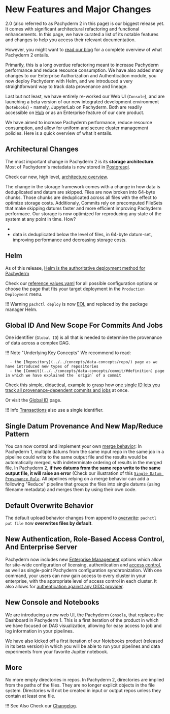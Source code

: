 # New Features and Major Changes

2.0 (also referred to as Pachyderm 2 in this page) is our biggest release yet. 
It comes with significant architectural refactoring and functional enhancements. 
In this page, we have curated a list of its notable features and changes to help you access their relevant documentation.

However, you might want to [read our blog](https://www.pachyderm.com/blog/getting-ready-for-pachyderm-2/) for a complete overview of what Pachyderm 2 entails. 



Primarily, this is a long overdue refactoring meant to increase Pachyderm performance and reduce resource consumption.
We have also added many changes to our Enterprise Authorization and Authentication module, you now deploy Pachyderm with Helm, and we introduced a very straightforward way to track data provenance and lineage.

Last but not least, we have entirely re-worked our Web UI (`Console`), and are launching a beta version of our new integrated development environment (`Notebooks`) - namely, JupyterLab on Pachyderm. Both are readily accessible on [Hub](https://hub.pachyderm.com/) or as an Enterprise feature of our core product.

 

 We have aimed to increase Pachyderm performance, reduce resource consumption, and allow for uniform and secure cluster management policies.
Here is a quick overview of what it entails.
## Architectural Changes
The most important change in Pachyderm 2 is its **storage architecture**.
Most of Pachyderm's metadata is now stored in [Postgresql](https://www.postgresql.org/docs/).

Check our new, high level, [architecture overview](../../deploy-manage/).

The change in the storage framework comes with a change in how data is deduplicated and  datum are skipped. Files are now broken into 64-byte chunks. Those chunks are deduplicated across all files with the effect to optimize storage costs. Additionaly, Commits rely on precomputed FileSets that make skipping datums faster and more efficient improving Pachyderm performace.
Our storage is now optimized for reproducing any state of the system at any point in time.
How?

- 
- data is deduplicated below the level of files, in 64-byte datum-set,
improving performance and decreasing storage costs. 




## Helm
As of this release, [Helm is the authoritative deployment method for Pachyderm](../../deploy-manage/deploy/helm_install/)

Check our [reference values.yaml](../../reference/helm_values/) for all possible configuration options or choose the page that fits your target deployment in the `Production Deployment` menu.

!!! Warning
    `pachctl deploy` is now [EOL](../../contributing/supported-releases/#end-of-life-eol) and replaced by the package manager Helm.

## Global ID And New Scope For Commits And Jobs
One identifier (`Global ID`) is all that is needed to determine the provenance of data across a complex DAG.

!!! Note "Underlying Key Concepts"
      We recommend to read:

      - the [Repository](../../concepts/data-concepts/repo/) page as we have introduced new types of repositories
      - the [Commit](../../concepts/data-concepts/commit/#definition) page in which we have explained the `origin` of a commit 


Check this simple, didactical, example to grasp how [one single ID lets you track all provenance-dependent commits and jobs](https://github.com/pachyderm/pachyderm/tree/master/examples/globalID) at once.  

Or visit the [Global ID](../../concepts/advanced-concepts/globalID/) page.

!!! Info
    [Transactions](../../how-tos/advanced-data-operations/use-transactions-to-run-multiple-commands/#use-transactions) also use a single identifier.

## Single Datum Provenance And New Map/Reduce Pattern     
 You can now control and implement your own [merge behavior](../../concepts/pipeline-concepts/datum/relationship-between-datums/#5-next-add-a-reduce-pipeline):
 In Pachyderm 1, multiple datums from the same input repo in the same job in a pipeline could write to the same output file and the results would be automatically merged, with indeterminate ordering of results in the merged file. 
 In Pachyderm 2, **if two datums from the same repo write to the same output file, it will raise an error** (Check our illustration of this [`Single Datum Provenance Rule`](../../concepts/pipeline-concepts/datum/relationship-between-datums/#example-two-steps-mapreduce-pattern-and-single-datum-provenance-rule). All pipelines relying on a merge behavior can add a following "Reduce" pipeline that groups the files into single datums (using filename metadata) and merges them by using their own code.
## Default Overwrite Behavior
The default upload behavior changes from append to [overwrite](../../concepts/data-concepts/file/#overwriting-files): `pachctl put file` now **overwrites files by default**.


## New Authentication, Role-Based Access Control, And Enterprise Server
Pachyderm now includes new [Enterprise Management](../../enterprise/auth/enterprise-server/setup/) options which allow for site-wide configuration of licensing, authentication and [access control](../../enterprise/auth/authorization/), as well as single-point Pachyderm configuration synchronization. With one command, your users can now gain access to every cluster in your enterprise, with the appropriate level of access control in each cluster. It also allows for [authentication against any OIDC provider](../../enterprise/auth/authentication/idp-dex/).


## New Console and Notebooks
We are introducing a new web UI, the Pachyderm `Console`, that replaces the Dashboard in Pachyderm 1. 
This is a first iteration of the product in which we have focused on DAG visualization, allowing for easy access to job and log information in your pipelines.

We have also kicked off a first iteration of our Notebooks product (released in its beta version) in which you will be able to run your pipelines and data experiments from your favorite Jupiter notebook.

## More
No more empty directories in repos.
In Pachyderm 2, directories are implied from the paths of the files. They are no longer explicit objects in the file system. Directories will not be created in input or output repos unless they contain at least one file.


!!! See Also
    Check our [Changelog](https://github.com/pachyderm/pachyderm/blob/master/CHANGELOG.md).





